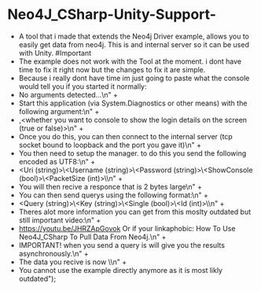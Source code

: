 # Neo4J_CSharp-Unity-Support-
* A tool that i made that extends the Neo4j Driver example, allows you to easily get data from neo4j. This is and internal server so it can be used with Unity.
#Important
* The example does not work with the Tool at the moment. i dont have time to fix it right now but the changes to fix it are simple.
* Because i really dont have time im just going to paste what the console would tell you if you started it normally:
* No arguments detected...\n" +
* Start this application (via System.Diagnostics or other means) with the following argument:\n" +
* <port number>,<whether you want to console to show the login details on the screen (true or false)>\n" +
* Once you do this, you can then connect to the internal server (tcp socket bound to loopback and the port you gave it)\n" +
* You then need to setup the manager. to do this you send the following encoded as UTF8:\n" +
* <Uri (string)>\\<Username (string)>\\<Password (string)>\\<ShowConsole (bool)>\\<PacketSize (int)>\\\n" +
* You will then recive a responce that is 2 bytes large\n" +
* You can then send querys using the following format:\n" +
* <Query (string)>\\<Key (string)>\\<Single (bool)>\\<Id (int)>\\\n" +
* Theres alot more information you can get from this moslty outdated but still important video:\n" +
* https://youtu.be/JHRZApGovok Or if your linkaphobic: How To Use Neo4J_CSharp To Pull Data From Neo4j.\n" +
* IMPORTANT! when you send a query is will give you the results asynchronously.\n" +
* The data you recive is now <The Data>\\<The ID Of The Query>\n" +
* You cannot use the example directly anymore as it is most likly outdated");
